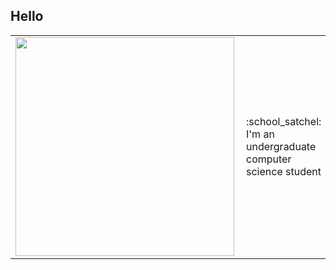 ## **Hello**
  
<table style="border:none">
<tr>
  <td style="vertical-align: top">
    <img align="left" width="350" height="350" src="https://github.com/Johnchauyu/johnchauyu/blob/main/Shiba.gif" width="45%" height="45%"/>
  </td>
  
  <td>
    :school_satchel:  I'm an undergraduate computer science student
  </td>
</tr>
</table>

<!--
**Johnchauyu/johnchauyu** is a ✨ _special_ ✨ repository because its `README.md` (this file) appears on your GitHub profile.

Here are some ideas to get you started:

- 🔭 I’m currently working on ...
- 🌱 I’m currently learning ...
- 👯 I’m looking to collaborate on ...
- 🤔 I’m looking for help with ...
- 💬 Ask me about ...
- 📫 How to reach me: ...
- 😄 Pronouns: ...
- ⚡ Fun fact: ...
-->
